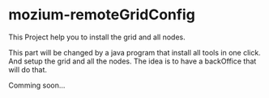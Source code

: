 # mozium-remoteGridConfig

This Project help you to install the grid and all nodes.

This part will be changed by a java program that install all tools in one click. And setup the grid and all the nodes.
The idea is to have a backOffice that will do that.

Comming soon...
